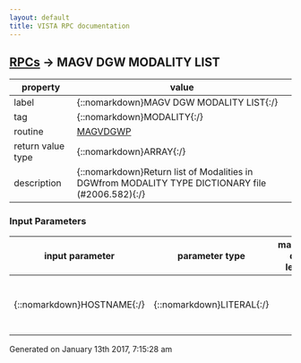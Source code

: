 ```yaml
---
layout: default
title: VISTA RPC documentation
---
```




## [RPCs](TableOfContent.md) &#8594; MAGV DGW MODALITY LIST 

 property | value 
--- | --- 
 label | {::nomarkdown}MAGV DGW MODALITY LIST{:/}
 tag | {::nomarkdown}MODALITY{:/}
 routine | [MAGVDGWP](http://code.osehra.org/dox/Routine_MAGVDGWP_source.html)
 return value type | {::nomarkdown}ARRAY{:/}
 description | {::nomarkdown}Return list of Modalities in DGWfrom MODALITY TYPE DICTIONARY file (#2006.582){:/}

### Input Parameters

| input parameter | parameter type | maximum data length | required | description | 
| --- | --- | --- | --- | --- | 
| {::nomarkdown}HOSTNAME{:/} | {::nomarkdown}LITERAL{:/} |  |  | {::nomarkdown}If HOSTNAME is blank all setting will be returned{:/} | 




 Generated on January 13th 2017, 7:15:28 am